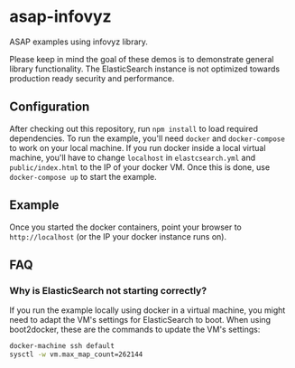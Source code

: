# asap-infovyz

ASAP examples using infovyz library.

Please keep in mind the goal of these demos is to demonstrate general library functionality. The ElasticSearch instance is not optimized towards production ready security and performance.

## Configuration

After checking out this repository, run `npm install` to load required dependencies. To run the example, you'll need `docker` and `docker-compose` to work on your local machine. If you run docker inside a local virtual machine, you'll have to change `localhost` in `elastcsearch.yml` and `public/index.html` to the IP of your docker VM. Once this is done, use `docker-compose up` to start the example.

## Example

Once you started the docker containers, point your browser to `http://localhost` (or the IP your docker instance runs on).

## FAQ

### Why is ElasticSearch not starting correctly?

If you run the example locally using docker in a virtual machine, you might need to adapt the VM's settings for ElasticSearch to boot. When using boot2docker, these are the commands to update the VM's settings:

```bash
docker-machine ssh default
sysctl -w vm.max_map_count=262144
```
